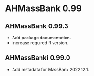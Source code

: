# AHMassBank 0.99

## AHMassBank 0.99.3

- Add package documentation.
- Increase required R version.

## AHMassBanki 0.99.0

- Add metadata for MassBank 2022.12.1.
